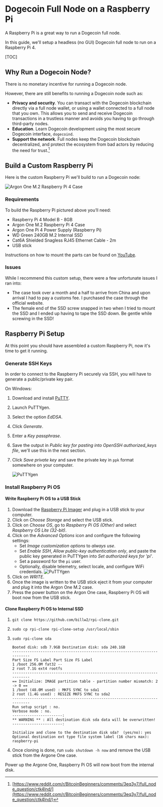 # Dogecoin Full Node on a Raspberry Pi

A Raspberry Pi is a great way to run a Dogecoin full node.

In this guide, we'll setup a headless (no GUI) Dogecoin full node to run on a Raspberry Pi 4.

[TOC]

## Why Run a Dogecoin Node?

There is no monetary incentive for running a Dogecoin node.

However, there are still benefits to running a Dogecoin node such as:

- **Privacy and security**. You can transact with the Dogecoin blockchain directly via a full node wallet, or using a wallet connected to a full node that you own. This allows you to send and receive Dogecoin transactions in a trustless manner and avoids you having to go through third-party nodes.
- **Education**. Learn Dogecoin development using the most secure Dogecoin interface, `dogecoind`.
- **Support the network**. Full nodes keep the Dogecoin blockchain decentralized, and protect the ecosystem from bad actors by reducing the need for trust.[^full_node_question]

[^full_node_question]: [https://www.reddit.com/r/BitcoinBeginners/comments/3eq3y7/full_node_question/ctk4lnd/](https://www.reddit.com/r/BitcoinBeginners/comments/3eq3y7/full_node_question/ctk4lnd/)

## Build a Custom Raspberry Pi

Here is the custom Raspberry Pi we'll build to run a Dogecoin node:

![Argon One M.2 Raspberry Pi 4 Case](images/full-node-raspberry-pi/argon40-case.jpg)

### Requirements

To build the Raspberry Pi pictured above you’ll need:

- Raspberry Pi 4 Model B - 8GB
- Argon One M.2 Raspberry Pi 4 Case
- Argon One Pi 4 Power Supply (Raspberry Pi)
- WD Green 240GB M.2 Internal SSD
- Cat6A Shielded Snagless RJ45 Ethernet Cable - 2m
- USB stick

Instructions on how to mount the parts can be found on [YouTube](https://youtu.be/Tgrka088ZFk).

### Issues

While I recommend this custom setup, there were a few unfortunate issues I ran into:

- The case took over a month and a half to arrive from China and upon arrival I had to pay a customs fee. I purchased the case through the official website.
- The female end of the SSD screw snapped in two when I tried to mount the SSD and I ended up having to tape the SSD down. Be gentle while screwing in the SSD!

## Raspberry Pi Setup

At this point you should have assembled a custom Raspberry Pi, now it's time to get it running.

### Generate SSH Keys

In order to connect to the Raspberry Pi securely via SSH, you will have to generate a public/private key pair.

On Windows:

1.  Download and install [PuTTY](https://www.putty.org/).
1.  Launch PuTTYgen.
1.  Select the option _EdDSA_.
1.  Click _Generate_.
1.  Enter a _Key passphrase_.
1.  Save the output in _Public key for pasting into OpenSSH authorized_keys file_, we'll use this in the next section.
1.  Click _Save private key_ and save the private key in `ppk` format somewhere on your computer.

    ![PuTTYgen](images/full-node-raspberry-pi/puttygen.png)

### Install Raspberry Pi OS

#### Write Raspberry Pi OS to a USB Stick

1.  Download the [Raspberry Pi Imager](https://www.raspberrypi.com/software/) and plug in a USB stick to your computer.
1.  Click on _Choose Storage_ and select the USB stick.
1.  Click on _Choose OS_, go to _Raspberry Pi OS (Other)_ and select _Raspberry OS Lite (32-bit)_.
1.  Click on the _Advanced Options_ icon and configure the following settings:
    - Set _Image customization options_ to _always use_.
    - Set _Enable SSH_, _Allow public-key authentication only_, and paste the public key generated in PuTTYgen into _Set authorized keys for 'pi'_.
    - Set a password for the `pi` user.
    - Optionally, disable telemetry, select locale, and configure WiFi credentials.
      ![PuTTYgen](images/full-node-raspberry-pi/raspberry-pi-imager-options.png)
1.  Click on _WRITE_.
1.  Once the image is written to the USB stick eject it from your computer and plug it into the Argon One M.2 case.
1.  Press the power button on the Argon One case, Raspberry Pi OS will boot now from the USB stick.

#### Clone Raspberry Pi OS to Internal SSD

1.  `git clone https://github.com/billw2/rpi-clone.git`
1.  `sudo cp rpi-clone rpi-clone-setup /usr/local/sbin`
1.  `sudo rpi-clone sda`

        Booted disk: sdb 7.9GB Destination disk: sda 240.1GB
        ---------------------------------------------------------------------------
        Part Size FS Label Part Size FS Label
        1 /boot 256.0M fat32 --
        2 root 7.1G ext4 rootfs
        ---------------------------------------------------------------------------
        == Initialize: IMAGE partition table - partition number mismatch: 2 -> 0 ==
        1 /boot (48.0M used) : MKFS SYNC to sda1
        2 root (1.4G used) : RESIZE MKFS SYNC to sda2
        ---------------------------------------------------------------------------
        Run setup script : no.
        Verbose mode : no.
        -----------------------:
        ** WARNING ** : All destination disk sda data will be overwritten!
        -----------------------:

        Initialize and clone to the destination disk sda?  (yes/no): yes
        Optional destination ext type file system label (16 chars max): raspberry-pi

1.  Once cloning is done, run `sudo shutdown -h now` and remove the USB stick from the Argone One case.

Power up the Argone One, Raspberry Pi OS will now boot from the internal disk.
